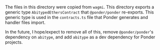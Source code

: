 The files in this directory were copied from `wagmi`. This directory exports a generic type `AbitypedEthersContract` that `@ponder/ponder` re-exports. This generic type is used in the `contracts.ts` file that Ponder generates and handler files import.

In the future, I hope/expect to remove all of this, remove `@ponder/ponder`'s dependency on `abitype`, and add `abitype` as a dev dependency for Ponder projects.
